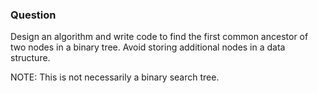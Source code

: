 ### Question

Design an algorithm and write code to find the first common ancestor of two nodes in a binary tree. Avoid storing additional nodes in a data structure.

NOTE: This is not necessarily a binary search tree.
